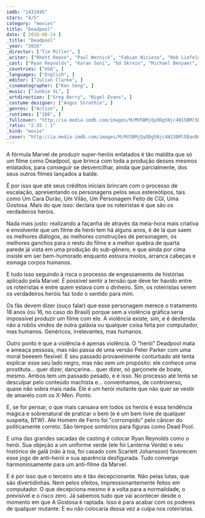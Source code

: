 ```yaml
---
imdb: "1431045"
stars: "4/5"
category: "movies"
title: "Deadpool"
date: [ 2016-06-14 ]
_title: "Deadpool"
_year: "2016"
_director: ["Tim Miller", ]
_writer: ["Rhett Reese", "Paul Wernick", "Fabian Nicieza", "Rob Liefeld", ]
_cast: ["Ryan Reynolds", "Karan Soni", "Ed Skrein", "Michael Benyaer", "Stefan Kapicic", "Brianna Hildebrand", "Style Dayne", "Kyle Cassie", "Taylor Hickson", ]
_countries: ["USA", ]
_languages: ["English", ]
_editor: ["Julian Clarke", ]
_cinematographer: ["Ken Seng", ]
_music: ["Junkie XL", ]
_artdirection: ["Greg Berry", "Nigel Evans", ]
_costume designer: ["Angus Strathie", ]
_genres: ["Action", ]
_runtimes: ["108", ]
_fullcover: "http://ia.media-imdb.com/images/M/MV5BMjQyODg5Njc4N15BMl5BanBnXkFtZTgwMzExMjE3NzE@.jpg"
_ratio: "2.35 : 1"
_kind: "movie"
_cover: "http://ia.media-imdb.com/images/M/MV5BMjQyODg5Njc4N15BMl5BanBnXkFtZTgwMzExMjE3NzE@._V1._SX96_SY140_.jpg"
---
```

A fórmula Marvel de produzir super-heróis enlatados é tão maldita que só um filme como Deadpool, que brinca com toda a produção desses mesmos enlatados, para conseguir se desvencilhar, ainda que parcialmente, dos seus outros filmes lançados a balde.

É por isso que até seus créditos iniciais brincam com o processo de escalação, apresentando os personagens pelos seus estereótipos, tais como Um Cara Durão, Um Vilão, Um Personagem Feito de CGI, Uma Gostosa. Mais do que isso: declara que os roteiristas é que são os verdadeiros heróis.

Nada mais justo: realizando a façanha de através da meia-hora mais criativa e envolvente que um filme de herói tem há alguns anos, é de lá que saem os melhores diálogos, as melhores construções de personagem, os melhores ganchos para o resto do filme e a melhor quebra de quarta parede já vista em uma produção do sub-gênero, e que ainda por cima insiste em ser bem-humorado enquanto estoura miolos, arranca cabeças e esmaga corpos humanos.

E tudo isso seguindo à risca o processo de engessamento de histórias aplicado pela Marvel. É possível sentir a tensão que deve ter havido entre os roteiristas e entre quem estava com o dinheiro. Sim, os roteiristas serem os verdadeiros heróis faz todo o sentido para mim.

Os fãs devem dizer (ouço falar) que esse personagem merece o tratamento 18 anos (ou 16, no caso do Brasil) porque sem a violência gráfica seria impossível produzir um filme com ele. A violência existe, sim, e é desferida não a robôs vindos de outra galáxia ou qualquer coisa feita por computador, mas humanos. Genéricos, irrelevantes, mas humanos.

Outro ponto é que a violência é apenas violência. O "herói" Deadpool mata e ameaça pessoas, mas não passa de uma versão Peter Parker com uma moral beeeem flexível. E seu passado provavelmente conturbado até tenta explicar esse seu lado negro, mas não sem um propósito: ele conhece uma prostituta... quer dizer, dançarina... quer dizer, só garçonete de boate, mesmo. Ambos tem um passado pesado, e é isso. No processo até tenta se desculpar pelo conteúdo machista e... convenhamos, de controverso, quase não sobra mais nada. Ele é um herói mutante que não quer se vestir de amarelo com os X-Men. Ponto.

E, se for pensar, o que mais cansava em todos os heróis é essa tendência mágica e sobrenatural de praticar o bem (e é um bem livre de qualquer suspeita, BTW). Ate Homem de Ferro foi "corrompido" pelo câncer do politicamente correto. São tempos sombrios para figuras como Dead Pool.

E uma das grandes sacadas de casting é colocar Ryan Reynolds como o herói. Sua objeção a um uniforme verde (ele foi Lanterna Verde) e seu histórico de galã (não à toa, foi casado com Scarlett Johansson) favorecem esse jogo de anti-herói e sua aparência desfigurada. Tudo converge harmoniosamente para um anti-filme da Marvel.

E é por isso que o terceiro ato é tão decepcionante. Não pelas lutas, que são divertidinhas. Nem pelos efeitos, impressionantemente feitos em computador. O que decepciona mesmo é a volta para a normalidade, o previsível e o risco zero. Já sabemos tudo que vai acontecer desde o momento em que A Gostosa é raptada. Isso é para acabar com os poderes de qualquer mutante. E eu não colocaria dessa vez a culpa nos roteiristas.
